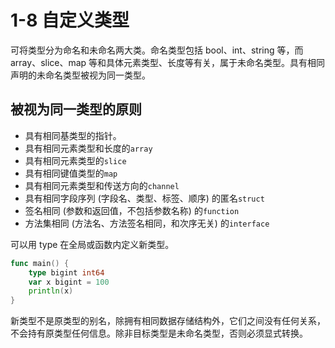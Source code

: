 # 1-8 自定义类型

可将类型分为命名和未命名两⼤类。命名类型包括 bool、int、string 等，⽽ array、slice、map 等和具体元素类型、⻓度等有关，属于未命名类型。具有相同声明的未命名类型被视为同⼀类型。

## 被视为同一类型的原则

* 具有相同基类型的指针。
* 具有相同元素类型和长度的`array`
* 具有相同元素类型的`slice`
* 具有相同键值类型的`map`
* 具有相同元素类型和传送方向的`channel`
* 具有相同字段序列 (字段名、类型、标签、顺序) 的匿名`struct`
* 签名相同 (参数和返回值，不包括参数名称) 的`function`
* 方法集相同 (方法名、方法签名相同，和次序无关) 的`interface`

可以用 type 在全局或函数内定义新类型。

```go
func main() {
    type bigint int64
    var x bigint = 100
    println(x)
}
```

新类型不是原类型的别名，除拥有相同数据存储结构外，它们之间没有任何关系，不会持有原类型任何信息。除非目标类型是未命名类型，否则必须显式转换。
